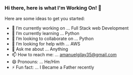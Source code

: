 ### Hi there, here is what I'm Working On! 👋



Here are some ideas to get you started:

- 🔭 I’m currently working on ... Full Stack web Development
- 🌱 I’m currently learning ... Python
- 👯 I’m looking to collaborate on ... Python
- 🤔 I’m looking for help with ... AWS
- 💬 Ask me about ... Anything
- 📫 How to reach me: ... amanuelgilay35@gmail.com
- 😄 Pronouns: ... He/Him
- ⚡ Fun fact: ... I Became a Father recently

